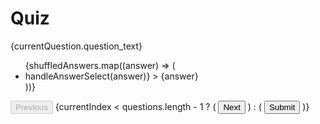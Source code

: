 <div className="min-h-screen flex flex-col items-center justify-center bg-gray-100 p-4">
      <h1 className="text-3xl font-bold mb-6 text-gray-800">Quiz</h1>
      <div className="w-full max-w-xl bg-white shadow-md rounded-lg p-6">
        <p className="text-lg font-semibold text-gray-700 mb-4">
          {currentQuestion.question_text}
        </p>
        <ul className="space-y-2">
          {shuffledAnswers.map((answer) => (
            <li
              key={answer}
              className={`cursor-pointer py-2 px-4 rounded-lg transition ${
                selectedAnswers[currentQuestion.id] === answer
                  ? "bg-green-500 text-white"
                  : "bg-blue-500 text-white hover:bg-blue-600"
              }`}
              onClick={() => handleAnswerSelect(answer)}
            >
              {answer}
            </li>
          ))}
        </ul>
        <div className="flex justify-between mt-6">
          <button
            onClick={handlePrevious}
            disabled={currentIndex === 0}
            className="px-4 py-2 bg-gray-500 text-white rounded-lg disabled:opacity-50"
          >
            Previous
          </button>
          {currentIndex < questions.length - 1 ? (
            <button
              onClick={handleNext}
              className="px-4 py-2 bg-blue-500 text-white rounded-lg"
            >
              Next
            </button>
          ) : (
            <button
              onClick={handleSubmit}
              className="px-4 py-2 bg-green-500 text-white rounded-lg"
            >
              Submit
            </button>
          )}
        </div>
      </div>
    </div>